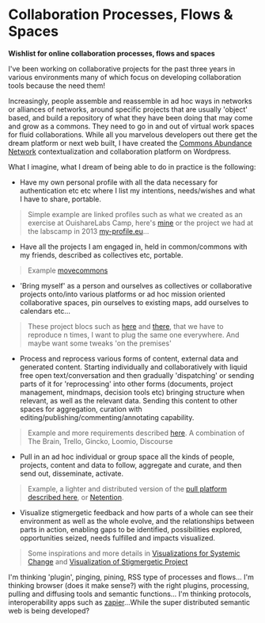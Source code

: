 Collaboration Processes, Flows & Spaces
=======================================

**Wishlist for online collaboration processes, flows and spaces**

I've been working on collaborative projects for the past three years in various environments many of which focus on developing collaboration tools because the need them! 

Increasingly, people assemble and reassemble in ad hoc ways in networks or alliances of networks, around specific projects that are usually 'object' based, and build a repository of what they have been doing that may come and grow as a commons. They need to go in and out of virtual work spaces for fluid collaborations. While all you marvelous developers out there get the dream platform or next web built, I have created the [Commons Abundance Network](http://commonsabundance.net/) contextualization and collaboration platform on Wordpress.

What I imagine, what I dream of being able to do in practice is the following:

- Have my own personal profile with all the data necessary for authentication etc etc where I list my intentions, needs/wishes and what I have to share, portable.
> Simple example are linked profiles such as what we created as an exercise at OuishareLabs Camp, here's [mine](http://helenefi.github.io/) or the project we had at the labscamp in 2013 [my-profile.eu](https://my-profile.eu/people/HeleneF/card#me)... 

- Have all the projects I am engaged in, held in common/commons with my friends, described as collectives etc, portable.
> Example [movecommons](http://movecommons.org)

- 'Bring myself' as a person and ourselves as collectives or collaborative projects onto/into various platforms or ad hoc mission oriented collaborative spaces, pin ourselves to existing maps, add ourselves to calendars etc…
> These project blocs such as [here](http://edgeryders.eu/projects) and [there](http://labs.ouishare.net/projects), that we have to reproduce n times, I want to plug the same one everywhere. And maybe want some tweaks 'on the premises'

- Process and reprocess various forms of content, external data and generated content. Starting individually and collaboratively with liquid free open text/conversation and then gradually 'dispatching' or sending parts of it for 'reprocessing' into other forms (documents, project management, mindmaps, decision tools etc) bringing structure when relevant, as well as the relevant data. Sending this content to other spaces for aggregation, curation with editing/publishing/commenting/annotating capability. 
> Example and more requirements described [here](https://github.com/HeleneFi/The_Project/blob/master/Conversation.to.Action-Pull.Platform.md). A combination of The Brain, Trello, Gincko, Loomio, Discourse

- Pull in an ad hoc individual or group space all the kinds of people, projects, content and data to follow, aggregate and curate, and then send out, disseminate, activate.
> Example, a lighter and distributed version of the [pull platform described here](http://menemania.typepad.com/helene_finidori/2012/02/engaging-for-the-commons.html), or [Netention](http://www.slideshare.net/helenefinidori/introduction-to-netention). 

- Visualize stigmergetic feedback and how parts of a whole can see their environment as well as the whole evolve, and the relationships between parts in action, enabling gaps to be identified, possibilities explored, opportunities seized, needs fulfilled and impacts visualized.
> Some inspirations and more details in [Visualizations for Systemic Change](https://github.com/HeleneFi/Holoptic-Borderspace-Visualization) and [Visualization of Stigmergetic Project](https://github.com/HeleneFi/VisuializingStigmergy)

I'm thinking 'plugin', pinging, pining, RSS type of processes and flows...
I'm thinking browser (does it make sense?) with the right plugins, processing, pulling and diffusing tools and semantic functions...
I'm thinking protocols, interoperability apps such as [zapier](https://zapier.com/)...While the super distributed semantic web is being developed? 
